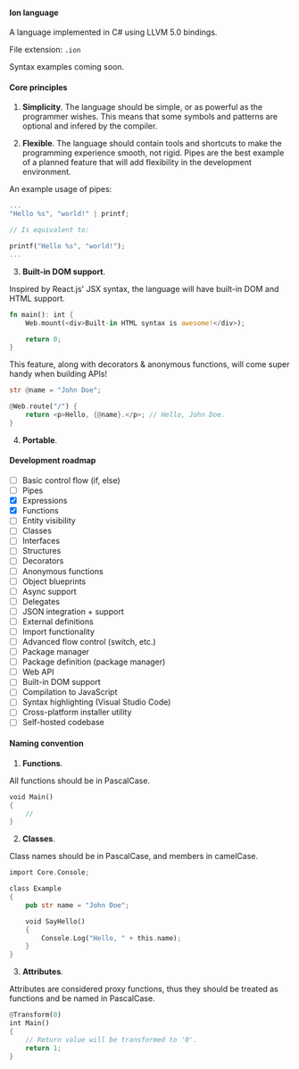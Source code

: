 #### Ion language

A language implemented in C# using LLVM 5.0 bindings.

File extension: `.ion`

Syntax examples coming soon.

#### Core principles

1. **Simplicity**. The language should be simple, or as powerful as the programmer wishes. This means that some symbols and patterns are optional and infered by the compiler.

2. **Flexible**. The language should contain tools and shortcuts to make the programming experience smooth, not rigid. Pipes are the best example of a planned feature that will add flexibility in the development environment.

An example usage of pipes:

```rust
...
"Hello %s", "world!" | printf;

// Is equivalent to:

printf("Hello %s", "world!");
...
```
3. **Built-in DOM support**.

Inspired by React.js' JSX syntax, the language will have built-in DOM and HTML support.

```rust
fn main(): int {
    Web.mount(<div>Built-in HTML syntax is awesome!</div>);

    return 0;
}
```

This feature, along with decorators & anonymous functions, will come super handy when building APIs!

```rust
str @name = "John Doe";

@Web.route("/") {
    return <p>Hello, {@name}.</p>; // Hello, John Doe.
}
```

4. **Portable**.

#### Development roadmap

- [ ] Basic control flow (if, else)
- [ ] Pipes
- [X] Expressions
- [X] Functions
- [ ] Entity visibility
- [ ] Classes
- [ ] Interfaces
- [ ] Structures
- [ ] Decorators
- [ ] Anonymous functions
- [ ] Object blueprints
- [ ] Async support
- [ ] Delegates
- [ ] JSON integration + support
- [ ] External definitions
- [ ] Import functionality
- [ ] Advanced flow control (switch, etc.)
- [ ] Package manager
- [ ] Package definition (package manager)
- [ ] Web API
- [ ] Built-in DOM support
- [ ] Compilation to JavaScript
- [ ] Syntax highlighting (Visual Studio Code)
- [ ] Cross-platform installer utility
- [ ] Self-hosted codebase

#### Naming convention

1. **Functions**.

All functions should be in PascalCase.

```rust
void Main()
{
    //
}
```

2. **Classes**.

Class names should be in PascalCase, and members in camelCase.

```rust
import Core.Console;

class Example
{
    pub str name = "John Doe";

    void SayHello()
    {
        Console.Log("Hello, " + this.name);
    }
}
```

3. **Attributes**.

Attributes are considered proxy functions, thus they should be treated as functions and be named in PascalCase.

```rust
@Transform(0)
int Main()
{
    // Return value will be transformed to '0'.
    return 1;
}
```
